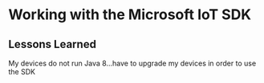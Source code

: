 
# Working with the Microsoft IoT SDK

## Lessons Learned

My devices do not run Java 8...have to upgrade my devices in order to use the SDK

